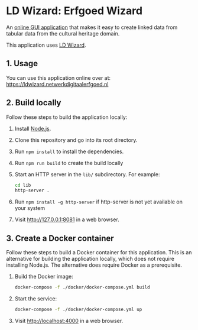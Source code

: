 # LD Wizard: Erfgoed Wizard

An [online GUI application](https://ldwizard.netwerkdigitaalerfgoed.nl) that makes it easy to create linked data from tabular data
from the cultural heritage domain.

This application uses [LD Wizard](https://github.com/pldn/LDWizard).

## 1. Usage

You can use this application online over at: https://ldwizard.netwerkdigitaalerfgoed.nl

## 2. Build locally

Follow these steps to build the application locally:

1. Install [Node.js](https://nodejs.org).

2. Clone this repository and go into its root directory.

3. Run `npm install` to install the dependencies.

4. Run `npm run build` to create the build locally

5. Start an HTTP server in the `lib/` subdirectory.  For example:

   ```sh
   cd lib
   http-server .
   ```
6. Run `npm install -g http-server` if http-server is not yet available on your system

7. Visit <http://127.0.0.1:8081> in a web browser.

## 3. Create a Docker container

Follow these steps to build a Docker container for this application.  This is an alternative for building the application locally, which does not require installing Node.js.  The alternative does require Docker as a prerequisite.

1. Build the Docker image:

   ```sh
   docker-compose -f ./docker/docker-compose.yml build
   ```

2. Start the service:

   ```sh
   docker-compose -f ./docker/docker-compose.yml up
   ```

3. Visit <http://localhost:4000> in a web browser.
